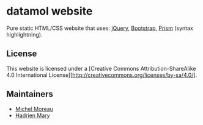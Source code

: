 # datamol website

Pure static HTML/CSS website that uses: [jQuery](https://jquery.com/), [Bootstrap](https://getbootstrap.com/), [Prism](https://prismjs.com/) (syntax highlightning).

## License

This website is licensed under a
[Creative Commons Attribution-ShareAlike 4.0 International License][http://creativecommons.org/licenses/by-sa/4.0/].

## Maintainers

- [Michel Moreau](https://github.com/MichelML)
- [Hadrien Mary](https://github.com/hadim)
